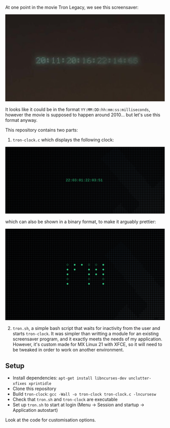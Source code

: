 At one point in the movie Tron Legacy, we see this screensaver:

<div align="center">

![Tron Legacy](./TronLegacy.png)

</div>

It looks like it could be in the format `YY:MM:DD:hh:mm:ss:milliseconds`, however the movie is supposed to happen around 2010... but let's use this format anyway.

This repository contains two parts:

1. `tron-clock.c` which displays the following clock:

<div align="center">

![Tron clock](./tron-clock.png)

</div>

which can also be shown in a binary format, to make it arguably prettier:

<div align="center">

![Tron clock binary](./tron-clock-binary.png)

</div>

2. `tron.sh`, a simple bash script that waits for inactivity from the user and starts `tron-clock`. It was simpler than writting a module for an existing screensaver program, and it exactly meets the needs of my application. However, it's custom made for MX Linux 21 with XFCE, so it will need to be tweaked in order to work on another environment.

## Setup

- Install dependencies: `apt-get install libncurses-dev unclutter-xfixes xprintidle`
- Clone this repository
- Build `tron-clock`: `gcc -Wall -o tron-clock tron-clock.c -lncursesw`
- Check that `tron.sh` and `tron-clock` are executable
- Set up `tron.sh` to start at login (Menu → Session and startup → Application autostart)

Look at the code for customisation options.
